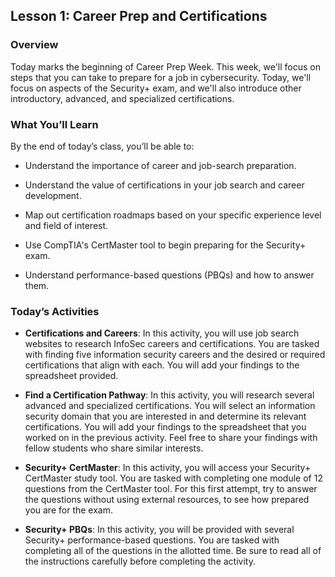 ## Lesson 1: Career Prep and Certifications 
 
### Overview

Today marks the beginning of Career Prep Week. This week, we'll focus on steps that you can take to prepare for a job in cybersecurity. Today, we'll focus on aspects of the Security+ exam, and we'll also introduce other introductory, advanced, and specialized certifications.
 
### What You’ll Learn
 
By the end of today’s class, you’ll be able to:
 
- Understand the importance of career and job-search preparation. 

- Understand the value of certifications in your job search and career development. 

- Map out certification roadmaps based on your specific experience level and field of interest. 

- Use CompTIA's CertMaster tool to begin preparing for the Security+ exam. 

- Understand performance-based questions (PBQs) and how to answer them.

### Today’s Activities

* **Certifications and Careers**: In this activity, you will use job search websites to research InfoSec careers and certifications. You are tasked with finding five information security careers and the desired or required certifications that align with each. You will add your findings to the spreadsheet provided.

* **Find a Certification Pathway**: In this activity, you will research several advanced and specialized certifications. You will select an information security domain that you are interested in and determine its relevant certifications. You will add your findings to the spreadsheet that you worked on in the previous activity. Feel free to share your findings with fellow students who share similar interests.

* **Security+ CertMaster**: In this activity, you will access your Security+ CertMaster study tool. You are tasked with completing one module of 12 questions from the CertMaster tool. For this first attempt, try to answer the questions without using external resources, to see how prepared you are for the exam.

* **Security+ PBQs**: In this activity, you will be provided with several Security+ performance-based questions. You are tasked with completing all of the questions in the allotted time. Be sure to read all of the instructions carefully before completing the activity.
